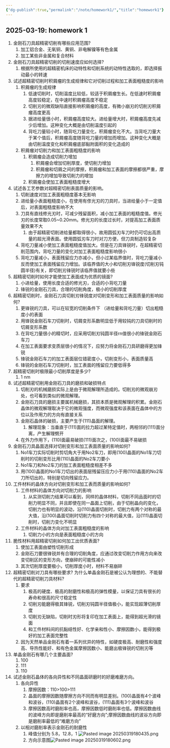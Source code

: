 ```yaml
---
{"dg-publish":true,"permalink":"/note/homework1/","title":"homework1"}
---
```


2025-03-19: homework 1
---

1. 金刚石刀具超精密切削有哪些应用范围?
	1. 加工铝合金、无氧铜、黄铜、非电解镍等有色金属
	2. 加工某些非金属和复合材料
2. 金刚石刀具超精密切削的切削速度应如何选择? 
	1. 根据所使用的超精密机床的动特性和切削系统的动特性选取的，即选择振动最小的转速
3. 试述超精密切削时积屑瘤的生成规律和它对切削过程和加工表面粗糙度的影响
	1. 积屑瘤的生成规律
		1. 低速切削时，切削温度比较低，较适于积屑瘤生长。在低速时积屑瘤高度较稳定，在中速时积屑瘤高度不稳定
		2. 切削刃的微观缺陷直接影响积屑瘤的高度，有微小崩刃的切削刃积屑瘤高度更高
		3. 据进给量很小时，积屑瘤高度较大。进给量增大时，积屑瘤高度先减少后增加。这种变化大概是由切削温度引起的
		4. 背吃刀量较小时，随背吃刀量变化，积屑瘤变化不大。当背吃刀量大于某个值后，积屑瘤高度随背吃刀量的增加而增加。这种变化大概是由切削温度变化和积屑瘤底部黏附面积的变化造成的
	2. 积屑瘤对切削力和加工表面粗糙度的影响
		1. 积屑瘤会造成切削力增加
			1. 积屑瘤会增加切削厚度，使切削力增加
			2. 积屑瘤和切屑之间的摩擦，积屑瘤和加工表面的摩擦都很严重，摩擦力的增加导致切削力的增加
		2. 积屑瘤会使加工表面粗糙度增大
4. 试述各工艺参数对超精密切削表面质量的影响。
	1. 切削速度对加工表面粗糙度基本无影响
	2. 进给量小表面粗糙度小，在使用有俢光刃的刀具时，当进给量小于一定值后，对表面粗糙度影响不大
	3. 刀具有直线修光刃时，可减少残留面积，减小加工表面的粗糙度值。修光刃的长度常取0.05~0.20mm。修光刃的长度过长时，对提高加工表面质量效果不大
		1. 由于超精密切削进给量都取得很小，故用圆弧刃车刀时仍可切出高质量的超光滑表面。使用圆弧刃车刀时对刀方便，但刀具制造较复杂
	4. 背吃刀量减小使加工表面粗糙度值加大。但是在刀具锋锐时，在超精密切削范围内，背吃刀量的变化对加工表面粗糙度影响很小
	5. 背吃刀量减小，表面残留应力亦减小，但小过某临界值时，背吃刀量减小反而使加工表面残留应力增加。该临界值的大小和切削刃锋锐度(切削刃钝圆半径)有关，即切削刃锋锐时该临界值就要小些
5. 超精密切削时如何才能使加工表面成为优质的镜面?
	1. 小进给量，使用长度合适的修光刃，合适的小背吃刀量
	2. 锋锐的金刚石刀具，合理的切削角度，极小的切削厚度
6. 超精密切削时，金刚石刀具切削刃锋锐度对切削变形和加工表面质量的影响如何? 
	1. 更锋锐的刀具，可以在较宽的切削条件下 （进给量和背吃刀量）切出粗糙度小的表面
	2. 用锋锐金刚石车刀切削时，切屑变形系数明显低于用较钝的刀具切削时的切屑变形系数
	3. 在背吃刀量很小的精切时，应采用切削刃钝圆半径rn值很小的锋锐金刚石车刀
	4. 在加工表面要求变质层很小的情况下，应努力将金刚石刀具研磨得更加锋锐
	5. 锋锐金刚石车刀的加工表面层位错密度小，切削变形小，表面质量高
	6. 锋锐的金刚石车刀切削时，加工表面的残留应力要低得多
7. 超精密切削时极限最小切削厚度是多少?
	1. 1 nm
8. 试述超精密切削用金刚石刀具的磨损和破损特点
	1. 切削刃的机械磨损实际上是由于微观解理所造成的。切削刃的微观崩刃处，也可看到类似的微观解理。
	2. 金刚石刀具的磨损主要属机械磨损，其损本质是微观解理的积累。金刚石晶体的微观解理取决于它的微观强度，而微观强度和该表面在晶体中的方位以及作用力的方向有直接关系
	3. 金刚石晶体的破损，主要产生于(111)晶面的解理。
		1. 解理现象：当垂直于(111)面的拉力超过某特定值时，两相邻的(111)面分离，产生解理劈开
	4. 在外力作用下，(110)面最易破损(111)面次之，(100)面最不易破损
9. 金刚石刀具晶面选择对切削变形和加工表面质量的影响如何? 
	1. No1车刀实际切削时剪切角大于用No2车刀，即用(100)晶面的No1车刀切削时的切削变形比用(110)晶面的No2车刀要小
	2. No1车刀和No2车刀的加工表面粗糙度相差不多
	3. 用(100)晶面的No1车刀切出的表面层残留压应力小于用(110)晶面的No2车刀所切出的，特别是切向残留应力。
10. 工件材料的晶体方向对切削变形和加工表而质量的影响如何?
	1. 工件材料的晶体方向对切削力的影响
		1. 从实测切削力结果可以看到，同样的晶体材料，切削不同品面时的切削力明显不同，并且即使在同一晶面上切削，由于切削晶向的变化，切削力也有明显的波动，沿(110)晶面切削时，切削力有两个对称的最大值，沿(100)晶面切削时切削力有四个对称的最大值，沿(111)晶面切削时，切削力变化不明显
	2. 工件材料的晶体方向对加工表面粗糙度的影响
		1. 切削力小的方向是表面粗糙度小的方向
11. 脆性材料用超精密切削如何加工出优质表面? 
	1. 使加工表面由塑性切削形成
	2. 金刚石刀要很锋锐并有合理的切削角度，应通过改变切削力作用方向来改变切削区的变形方向，使崩碎的可能性减小
	3. 其次切削厚度要极小，切削厚度小时，材料不易崩碎
12. 超精密切削对刀具有哪些要求? 为什么单晶金刚石是被公认为理想的、不能替代的超精密切削刀具材料?
	1. 要求
		1. 极高的硬度、极高的耐磨性和极高的弹性模量，以保证刀具有很长的寿命和很高的尺寸稳定性
		2. 切削刃能磨得极其锋锐，切削刃钝圆半径值极小，能实现超薄切削厚度
		3. 切削刃无缺陷，切削时刃形将复印在加工表面上，能得到超光滑的镜面
		4. 和工件材料间的抗黏结性好、化学亲和性小、摩擦因数小，能得到极好的加工表面完整性
	2. 因为天然单品金刚石有着一系列优异的特性，如硬度极高、耐磨性和强度高、导热性能好、和有色金属摩擦因数小、能磨出极锋锐的切削刃等
13. 单晶金刚石有哪几个主要晶面?
	1. 100
	2. 111
	3. 110
14. 试述金刚石晶体的各向异性和不同晶面研磨时的好磨难磨方向。
	1. 各向异性
		1. 摩擦因数：110>100>111
		2. 晶面的摩擦因数随摩擦方向不同而有明显差别。(100)晶面有4个波峰和波谷，(110)晶面有2个波峰和波谷，(111)晶面有3个波峰和波谷
		3. 摩擦因数高时磨削率也高，摩擦因数低时磨削率也低。摩擦因数曲线的波峰方向即是磨削率最高的“好磨方向”;摩擦因数曲线的波谷方向即是磨削率最低的“难磨方向”
	2. 以相对磨削率表示金刚石的耐磨性
		1. 峰值分别为 5.8，12.8，1 ![Pasted image 20250319180435.png](/img/user/Pasted%20image%2020250319180435.png)
		2. 方向示意图![Pasted image 20250319180602.png](/img/user/Pasted%20image%2020250319180602.png)